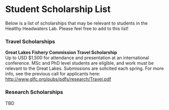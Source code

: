 # Student Scholarship List
Below is a list of scholarships that may be relevant to students in the Healthy Headwaters Lab. Please feel free to add to this list!

### Travel Scholarships
**Great Lakes Fishery Commission Travel Scholarship**  
Up to USD $1,500 for attendance and presentation at an international conference. MSc and PhD level students are eligible, and work must be relevant to the Great Lakes. Submissions are solicited each spring. For more info, see the previous call for applicants here: http://www.glfc.org/pubs/pdfs/research/Travel.pdf

### Research Scholarships
TBD
